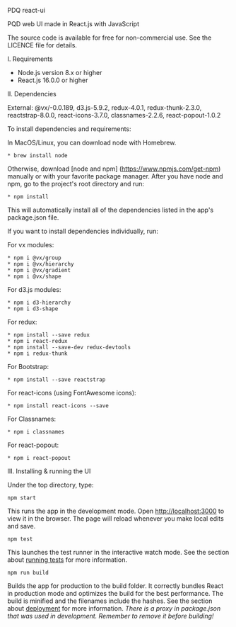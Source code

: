   PDQ react-ui

  PQD web UI made in React.js with JavaScript

  The source code is available for free for non-commercial use.
  See the LICENCE file for details.

  I. Requirements

   * Node.js version 8.x or higher
   * React.js 16.0.0 or higher

  II. Dependencies

  External: @vx/-0.0.189, d3.js-5.9.2, redux-4.0.1, redux-thunk-2.3.0, reactstrap-8.0.0, react-icons-3.7.0, classnames-2.2.6, react-popout-1.0.2

  To install dependencies and requirements:

  In MacOS/Linux, you can download node with Homebrew.

    * brew install node

  Otherwise, download [node and npm] (https://www.npmjs.com/get-npm) manually or
  with your favorite package manager. After you have node and npm, go to the
  project's root directory and run:

    * npm install

  This will automatically install all of the dependencies listed in the app's
  package.json file.

  If you want to install dependencies individually, run:

  For vx modules:

    * npm i @vx/group
    * npm i @vx/hierarchy
    * npm i @vx/gradient
    * npm i @vx/shape

  For d3.js modules:

    * npm i d3-hierarchy
    * npm i d3-shape

  For redux:

    * npm install --save redux
    * npm i react-redux
    * npm install --save-dev redux-devtools
    * npm i redux-thunk

  For Bootstrap:

    * npm install --save reactstrap

  For react-icons (using FontAwesome icons):

    * npm install react-icons --save

  For Classnames:

    * npm i classnames

  For react-popout:

    * npm i react-popout

  III. Installing & running the UI

  Under the top directory, type:

  	npm start

  This runs the app in the development mode.
  Open [http://localhost:3000](http://localhost:3000) to view it in the browser.
  The page will reload whenever you make local edits and save.

    npm test

  This launches the test runner in the interactive watch mode.
  See the section about [running tests](https://facebook.github.io/create-react-app/docs/running-tests) for more information.

    npm run build

  Builds the app for production to the build folder.
  It correctly bundles React in production mode and optimizes the build for the best performance.
  The build is minified and the filenames include the hashes.
  See the section about [deployment](https://facebook.github.io/create-react-app/docs/deployment) for more information.
  *There is a proxy in package.json that was used in development. Remember to remove it before building!*
